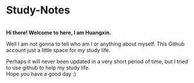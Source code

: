 # Study-Notes
<br>
<strong>Hi there! Welcome to here, I am Huangxin.</strong>

Well I am not gonna to tell who am I or anything about myself. This Github account just a little space for my study life.

Perhaps it will never been updated in a very short period of time, but I tried to use github to help my study life.
<br>
Hope you have a good day :)
